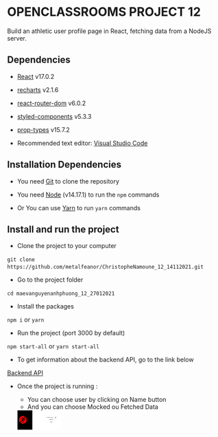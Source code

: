 # OPENCLASSROOMS PROJECT 12

Build an athletic user profile page in React, fetching data from a NodeJS server.

## Dependencies

- [React](https://reactjs.org/) v17.0.2

- [recharts](https://recharts.org/en-US) v2.1.6

- [react-router-dom](https://reactrouter.com/web/guides/quick-start) v6.0.2

- [styled-components](https://styled-components.com/) v5.3.3

- [prop-types](https://www.npmjs.com/package/prop-types) v15.7.2

- Recommended text editor: [Visual Studio Code](https://code.visualstudio.com/)

## Installation Dependencies

- You need [Git](https://git-scm.com/) to clone the repository

- You need [Node](https://nodejs.org/en/) (v14.17.1) to run the `npm` commands

- Or You can use [Yarn](https://classic.yarnpkg.com/lang/en/docs/install/#windows-stable) to run `yarn` commands

## Install and run the project

- Clone the project to your computer

`git clone https://github.com/metalfeanor/ChristopheNamoune_12_14112021.git`

- Go to the project folder

`cd maevanguyenanhphuong_12_27012021`

- Install the packages

`npm i` or `yarn`

- Run the project (port 3000 by default)

`npm start-all` or `yarn start-all`

- To get information about the backend API, go to the link below

[Backend API](https://github.com/OpenClassrooms-Student-Center/P9-front-end-dashboard)

- Once the project is running :

  - You can choose user by clicking on Name button
  - And you can choose Mocked ou Fetched Data

  <img src='src/assets/screenshot.png' width="100">
